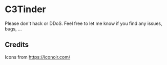 # C3Tinder

Please don't hack or DDoS. Feel free to let me know if you find any issues, bugs, ...

## Credits

Icons from <https://iconoir.com/>
